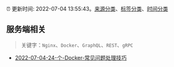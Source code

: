 :alarm_clock: 更新时间: 2022-07-04 13:55:43。[来源分类](../README.md)、[标签分类](../TAGS.md)、[时间分类](../TIMELINE.md)

## 服务端相关


> 关键字：`Nginx`、`Docker`、`GraphQL`、`REST`、`gRPC`



- [2022-07-04-24-个-Docker-常见问题处理技巧](https://toutiao.io/k/qvb6v50) 